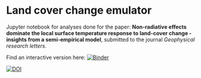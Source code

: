 # Land cover change emulator
Jupyter notebook for analyses done for the paper: 
**Non-radiative effects dominate the local surface temperature response to land-cover change - insights from a semi-empirical model**, submitted to the journal *Geophysical research letters*. 

Find an interactive version here: [![Binder](https://mybinder.org/badge_logo.svg)](https://mybinder.org/v2/gh/lohae/lcc_emulator/HEAD)


[![DOI](https://zenodo.org/badge/585560214.svg)](https://zenodo.org/badge/latestdoi/585560214)

